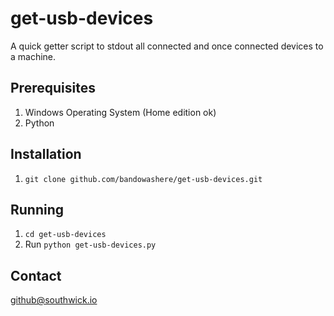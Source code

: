 # get-usb-devices
A quick getter script to stdout all connected and once connected devices to a machine.

## Prerequisites
1.  Windows Operating System (Home edition ok)
2.  Python

## Installation
1.  `git clone github.com/bandowashere/get-usb-devices.git`

## Running
1. `cd get-usb-devices`
2.  Run  `python get-usb-devices.py`

## Contact
github@southwick.io
